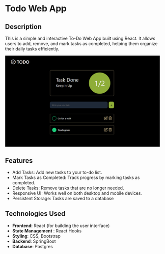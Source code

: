 # Todo Web App

## Description
This is a simple and interactive To-Do Web App built using React. It allows users to add, remove, and mark tasks as completed, helping them organize their daily tasks efficiently.

![Capture](image.png)

## Features
- Add Tasks: Add new tasks to your to-do list.
- Mark Tasks as Completed: Track progress by marking tasks as completed.
- Delete Tasks: Remove tasks that are no longer needed.
- Responsive UI: Works well on both desktop and mobile devices.
- Persistent Storage: Tasks are saved to a database

## Technologies Used
- **Frontend**:  React (for building the user interface)
- **State Management** : React Hooks
- **Styling**: CSS, Bootstrap
- **Backend**:  SpringBoot
- **Database**:  Postgres

